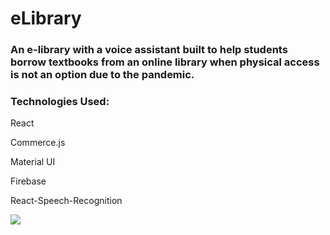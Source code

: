 # eLibrary

### An e-library with a voice assistant built to help students borrow textbooks from an online library when physical access is not an option due to the pandemic.

### Technologies Used:

React

Commerce.js

Material UI

Firebase 

React-Speech-Recognition


![](https://i.imgur.com/zeZxCIC.png)
